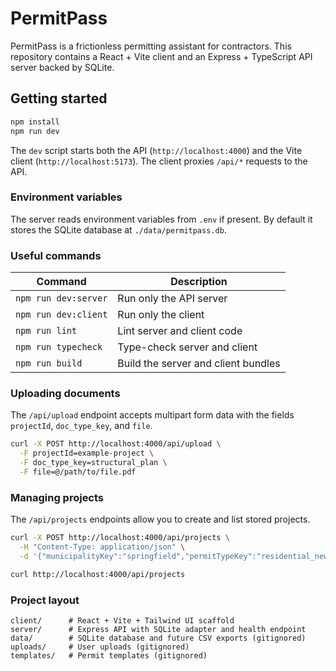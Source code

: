 # PermitPass

PermitPass is a frictionless permitting assistant for contractors. This repository contains a React + Vite client and an Express + TypeScript API server backed by SQLite.

## Getting started

```bash
npm install
npm run dev
```

The `dev` script starts both the API (`http://localhost:4000`) and the Vite client (`http://localhost:5173`). The client proxies `/api/*` requests to the API.

### Environment variables

The server reads environment variables from `.env` if present. By default it stores the SQLite database at `./data/permitpass.db`.

### Useful commands

| Command | Description |
| --- | --- |
| `npm run dev:server` | Run only the API server |
| `npm run dev:client` | Run only the client |
| `npm run lint` | Lint server and client code |
| `npm run typecheck` | Type-check server and client |
| `npm run build` | Build the server and client bundles |

### Uploading documents

The `/api/upload` endpoint accepts multipart form data with the fields `projectId`, `doc_type_key`, and `file`.

```bash
curl -X POST http://localhost:4000/api/upload \
  -F projectId=example-project \
  -F doc_type_key=structural_plan \
  -F file=@/path/to/file.pdf
```

### Managing projects

The `/api/projects` endpoints allow you to create and list stored projects.

```bash
curl -X POST http://localhost:4000/api/projects \
  -H "Content-Type: application/json" \
  -d '{"municipalityKey":"springfield","permitTypeKey":"residential_new","displayName":"Evergreen Terrace"}'
```

```bash
curl http://localhost:4000/api/projects
```

### Project layout

```
client/      # React + Vite + Tailwind UI scaffold
server/      # Express API with SQLite adapter and health endpoint
data/        # SQLite database and future CSV exports (gitignored)
uploads/     # User uploads (gitignored)
templates/   # Permit templates (gitignored)
```
 
